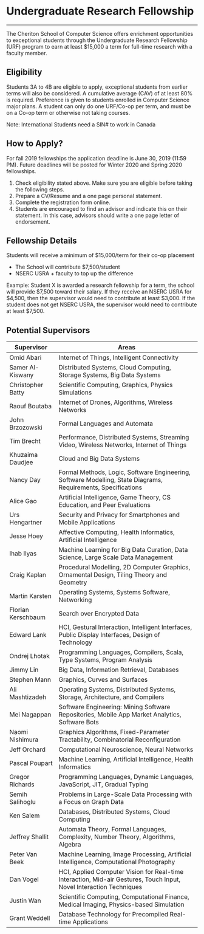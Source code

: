 Undergraduate Research Fellowship
===========

----------------------------------------------------

The Cheriton School of Computer Science offers enrichment opportunities to exceptional students through the Undergraduate Research Fellowship (URF) program to earn at least $15,000 a term for full-time research with a faculty member.

Eligibility
-----------

Students 3A to 4B are eligible to apply, exceptional students from earlier terms will also be considered.  A cumulative average (CAV) of at least 80% is required.  Preference is given to students enrolled in Computer Science major plans.  A student can only do one URF/Co-op per term, and must be on a Co-op term or otherwise not taking courses.

Note: International Students need a SIN# to work in Canada

How to Apply?
-------------

For fall 2019 fellowships the application deadline is June 30, 2019 (11:59 PM).  Future deadlines will be posted for Winter 2020 and Spring 2020 fellowships.

1. Check eligibility stated above.  Make sure you are eligible before taking the following steps.
2. Prepare a CV/Resume and a one page personal statement.
3. Complete the registration form online.
4. Students are encouraged to find an advisor and indicate this on their statement.  In this case, advisors should write a one page letter of endorsement.

Fellowship Details
------------------

Students will receive a minimum of $15,000/term for their co-op placement

* The School will contribute $7,500/student
* NSERC USRA + faculty to top up the difference

Example: Student X is awarded a research fellowship for a term, the school will provide $7,500 toward their salary.  If they receive an NSERC USRA for $4,500, then the supervisor would need to contribute at least $3,000.  If the student does not get NSERC USRA, the supervisor would need to contribute at least $7,500.

Potential Supervisors
---------------------

Supervisor | Areas
---------- | -----
Omid Abari | Internet of Things, Intelligent Connectivity
Samer Al-Kiswany | Distributed Systems, Cloud Computing, Storage Systems, Big Data Systems
Christopher Batty | Scientific Computing, Graphics, Physics Simulations
Raouf Boutaba | Internet of Drones, Algorithms, Wireless Networks
John Brzozowski | Formal Languages and Automata
Tim Brecht | Performance, Distributed Systems, Streaming Video, Wireless Networks, Internet of Things
Khuzaima Daudjee | Cloud and Big Data Systems
Nancy Day | Formal Methods, Logic, Software Engineering, Software Modelling, State Diagrams, Requirements, Specifications
Alice Gao | Artificial Intelligence, Game Theory, CS Education, and Peer Evaluations
Urs Hengartner | Security and Privacy for Smartphones and Mobile Applications
Jesse Hoey | Affective Computing, Health Informatics, Artificial Intelligence
Ihab Ilyas | Machine Learning for Big Data Curation, Data Science, Large Scale Data Management
Craig Kaplan | Procedural Modelling, 2D Computer Graphics, Ornamental Design, Tiling Theory and Geometry
Martin Karsten | Operating Systems, Systems Software, Networking
Florian Kerschbaum | Search over Encrypted Data
Edward Lank | HCI, Gestural Interaction, Intelligent Interfaces, Public Display Interfaces, Design of Technology
Ondrej Lhotak | Programming Languages, Compilers, Scala, Type Systems, Program Analysis
Jimmy Lin | Big Data, Information Retrieval, Databases
Stephen Mann | Graphics, Curves and Surfaces
Ali Mashtizadeh | Operating Systems, Distributed Systems, Storage, Architecture, and Compilers
Mei Nagappan | Software Engineering: Mining Software Repositories, Mobile App Market Analytics, Software Bots
Naomi Nishimura | Graphics Algorithms, Fixed-Parameter Tractability, Combinatorial Reconfiguration
Jeff Orchard | Computational Neuroscience, Neural Networks
Pascal Poupart | Machine Learning, Artificial Intelligence, Health Informatics
Gregor Richards | Programming Languages, Dynamic Languages, JavaScript, JIT, Gradual Typing
Semih Salihoglu | Problems in Large-Scale Data Processing with a Focus on Graph Data
Ken Salem | Databases, Distributed Systems, Cloud Computing
Jeffrey Shallit | Automata Theory, Formal Languages, Complexity, Number Theory, Algorithms, Algebra
Peter Van Beek | Machine Learning, Image Processing, Artificial Intelligence, Computational Photography
Dan Vogel | HCI, Applied Computer Vision for Real-time Interaction, Mid-air Gestures, Touch Input, Novel Interaction Techniques
Justin Wan | Scientific Computing, Computational Finance, Medical Imaging, Physics-based Simulation
Grant Weddell | Database Technology for Precompiled Real-time Applications

